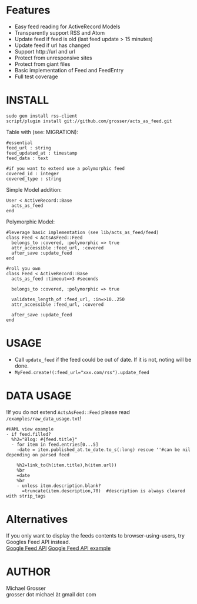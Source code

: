 Features
========
 - Easy feed reading for ActiveRecord Models
 - Transparently support RSS and Atom
 - Update feed if feed is old (last feed update > 15 minutes)
 - Update feed if url has changed
 - Support http://url and url
 - Protect from unresponsive sites
 - Protect from giant files
 - Basic implementation of Feed and FeedEntry
 - Full test coverage


INSTALL
=======

    sudo gem install rss-client
    script/plugin install git://github.com/grosser/acts_as_feed.git

Table with (see: MIGRATION):

    #essential
    feed_url : string
    feed_updated_at : timestamp
    feed_data : text

    #if you want to extend use a polymorphic feed
    covered_id : integer
    covered_type : string

Simple Model addition:

    User < ActiveRecord::Base
      acts_as_feed
    end
    
Polymorphic Model:

    #leverage basic implementation (see lib/acts_as_feed/feed)
    class Feed < ActsAsFeed::Feed
      belongs_to :covered, :polymorphic => true
      attr_accessible :feed_url, :covered
      after_save :update_feed
    end

    #roll you own
    class Feed < ActiveRecord::Base
      acts_as_feed :timeout=>3 #seconds
      
      belongs_to :covered, :polymorphic => true
      
      validates_length_of :feed_url, :in=>10..250
      attr_accessible :feed_url, :covered
      
      after_save :update_feed
    end


USAGE
=====
 - Call `update_feed` if the feed could be out of date. If it is not, noting will be done.
 - `MyFeed.create!(:feed_url="xxx.com/rss").update_feed`


DATA USAGE
==========
!If you do not extend `ActsAsFeed::Feed` please read `/examples/raw_data_usage.txt`!

    #HAML view example
    - if feed.filled?
      %h2="Blog: #{feed.title}"
      - for item in feed.entries[0...5]
        -date = item.published_at.to_date.to_s(:long) rescue ''#can be nil depending on parsed feed

        %h2=link_to(h(item.title),h(item.url))
        %br
        =date
        %br
        - unless item.description.blank?
          =truncate(item.description,70)  #description is always cleared with strip_tags

Alternatives
============
If you only want to display the feeds contents to browser-using-users, try
Googles Feed API instead.  
[Google Feed API](http://code.google.com/apis/ajaxfeeds/)
[Google Feed API example](http://pragmatig.wordpress.com/2009/01/28/parsing-rss-feeds-via-googles-js-feed-api/)


 
AUTHOR
======
  Michael Grosser  
  grosser dot michael ät gmail dot com  
